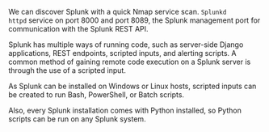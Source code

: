 
We can discover Splunk with a quick Nmap service scan. `Splunkd httpd` service on port 8000 and port 8089, the Splunk management port for communication with the Splunk REST API.

Splunk has multiple ways of running code, such as server-side Django applications, REST endpoints, scripted inputs, and alerting scripts. A common method of gaining remote code execution on a Splunk server is through the use of a scripted input.

As Splunk can be installed on Windows or Linux hosts, scripted inputs can be created to run Bash, PowerShell, or Batch scripts.

Also, every Splunk installation comes with Python installed, so Python scripts can be run on any Splunk system.

